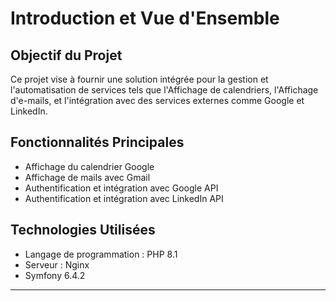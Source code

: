 
# Introduction et Vue d'Ensemble

## Objectif du Projet
Ce projet vise à fournir une solution intégrée pour la gestion et l'automatisation de services tels que l'Affichage de calendriers, l'Affichage d'e-mails, et l'intégration avec des services externes comme Google et LinkedIn.

## Fonctionnalités Principales
- Affichage du calendrier Google
- Affichage de mails avec Gmail
- Authentification et intégration avec Google API
- Authentification et intégration avec LinkedIn API

## Technologies Utilisées
- Langage de programmation : PHP 8.1
- Serveur : Nginx
- Symfony 6.4.2


---